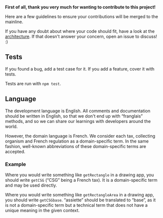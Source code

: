 **First of all, thank you very much for wanting to contribute to this project!**

Here are a few guidelines to ensure your contributions will be merged to the mainline.

If you have any doubt about where your code should fit, have a look at the [architecture](https://github.com/sgmap/paie-api#architecture). If that doesn't answer your concern, open an issue to discuss!  :)


Tests
-----

If you found a bug, add a test case for it. If you add a feature, cover it with tests.

Tests are run with `npm test`.


Language
--------

The development language is English. All comments and documentation should be written in English, so that we don't end up with “franglais” methods, and so we can share our learnings with developers around the world.

However, the domain language is French. We consider each tax, collecting organism and French regulation as a domain-specific term. In the same fashion, well-known abbreviations of these domain-specific terms are accepted.

### Example

Where you would write something like `getRectangle` in a drawing app, you should write `getCSG` (“CSG” being a French tax). It is a domain-specific term and may be used directly.

Where you would write something like `getRectangleArea` in a drawing app, you should write `getCSGbase`. “assiette” should be translated to “base”, as it is not a domain-specific term but a technical term that does not have a unique meaning in the given context.
